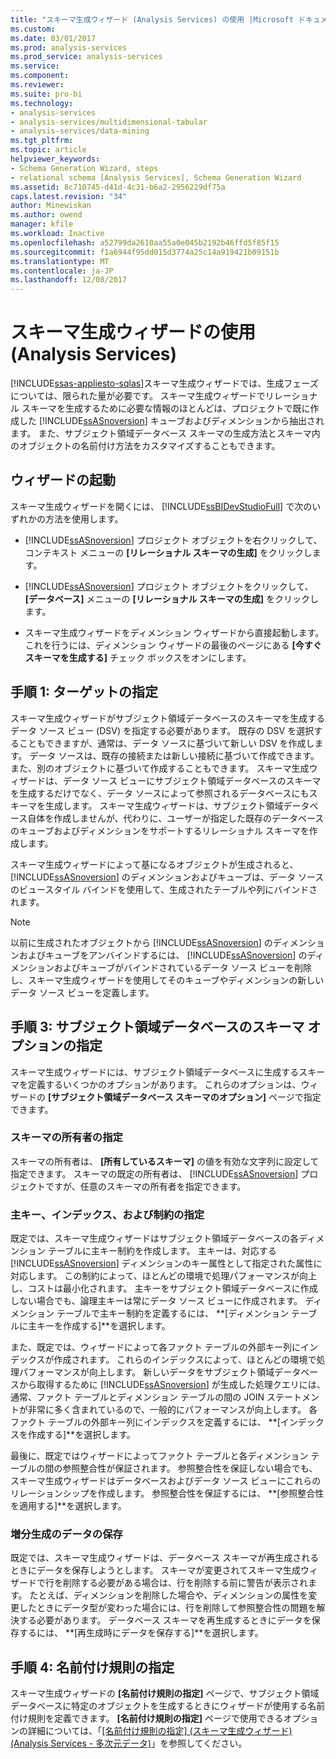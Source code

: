 ```yaml
---
title: "スキーマ生成ウィザード (Analysis Services) の使用 |Microsoft ドキュメント"
ms.custom: 
ms.date: 03/01/2017
ms.prod: analysis-services
ms.prod_service: analysis-services
ms.service: 
ms.component: 
ms.reviewer: 
ms.suite: pro-bi
ms.technology:
- analysis-services
- analysis-services/multidimensional-tabular
- analysis-services/data-mining
ms.tgt_pltfrm: 
ms.topic: article
helpviewer_keywords:
- Schema Generation Wizard, steps
- relational schema [Analysis Services], Schema Generation Wizard
ms.assetid: 8c710745-d41d-4c31-b6a2-2956229df75a
caps.latest.revision: "34"
author: Minewiskan
ms.author: owend
manager: kfile
ms.workload: Inactive
ms.openlocfilehash: a52799da2610aa55a0e045b2192b46ffd5f85f15
ms.sourcegitcommit: f1a6944f95dd015d3774a25c14a919421b09151b
ms.translationtype: MT
ms.contentlocale: ja-JP
ms.lasthandoff: 12/08/2017
---
```

# <a name="use-the-schema-generation-wizard-analysis-services"></a>スキーマ生成ウィザードの使用 (Analysis Services)
[!INCLUDE[ssas-appliesto-sqlas](../../includes/ssas-appliesto-sqlas.md)]スキーマ生成ウィザードでは、生成フェーズについては、限られた量が必要です。 スキーマ生成ウィザードでリレーショナル スキーマを生成するために必要な情報のほとんどは、プロジェクトで既に作成した [!INCLUDE[ssASnoversion](../../includes/ssasnoversion-md.md)] キューブおよびディメンションから抽出されます。 また、サブジェクト領域データベース スキーマの生成方法とスキーマ内のオブジェクトの名前付け方法をカスタマイズすることもできます。  
  
## <a name="start-the-wizard"></a>ウィザードの起動  
 スキーマ生成ウィザードを開くには、 [!INCLUDE[ssBIDevStudioFull](../../includes/ssbidevstudiofull-md.md)] で次のいずれかの方法を使用します。  
  
-   [!INCLUDE[ssASnoversion](../../includes/ssasnoversion-md.md)] プロジェクト オブジェクトを右クリックして、コンテキスト メニューの **[リレーショナル スキーマの生成]** をクリックします。  
  
-   [!INCLUDE[ssASnoversion](../../includes/ssasnoversion-md.md)] プロジェクト オブジェクトをクリックして、 **[データベース]** メニューの **[リレーショナル スキーマの生成]** をクリックします。  
  
-   スキーマ生成ウィザードをディメンション ウィザードから直接起動します。これを行うには、ディメンション ウィザードの最後のページにある **[今すぐスキーマを生成する]** チェック ボックスをオンにします。  
  
## <a name="step-1-specify-targets"></a>手順 1: ターゲットの指定  
 スキーマ生成ウィザードがサブジェクト領域データベースのスキーマを生成するデータ ソース ビュー (DSV) を指定する必要があります。 既存の DSV を選択することもできますが、通常は、データ ソースに基づいて新しい DSV を作成します。 データ ソースは、既存の接続または新しい接続に基づいて作成できます。また、別のオブジェクトに基づいて作成することもできます。 スキーマ生成ウィザードは、データ ソース ビューにサブジェクト領域データベースのスキーマを生成するだけでなく、データ ソースによって参照されるデータベースにもスキーマを生成します。 スキーマ生成ウィザードは、サブジェクト領域データベース自体を作成しませんが、代わりに、ユーザーが指定した既存のデータベースのキューブおよびディメンションをサポートするリレーショナル スキーマを作成します。  
  
 スキーマ生成ウィザードによって基になるオブジェクトが生成されると、 [!INCLUDE[ssASnoversion](../../includes/ssasnoversion-md.md)] のディメンションおよびキューブは、データ ソースのビュースタイル バインドを使用して、生成されたテーブルや列にバインドされます。  
  
> [!NOTE]  
>  以前に生成されたオブジェクトから [!INCLUDE[ssASnoversion](../../includes/ssasnoversion-md.md)] のディメンションおよびキューブをアンバインドするには、 [!INCLUDE[ssASnoversion](../../includes/ssasnoversion-md.md)] のディメンションおよびキューブがバインドされているデータ ソース ビューを削除し、スキーマ生成ウィザードを使用してそのキューブやディメンションの新しいデータ ソース ビューを定義します。  
  
## <a name="step-3-specify-schema-options-for-the-subject-area-database"></a>手順 3: サブジェクト領域データベースのスキーマ オプションの指定  
 スキーマ生成ウィザードには、サブジェクト領域データベースに生成するスキーマを定義するいくつかのオプションがあります。 これらのオプションは、ウィザードの **[サブジェクト領域データベース スキーマのオプション]** ページで指定できます。  
  
### <a name="specifying-the-schema-owner"></a>スキーマの所有者の指定  
 スキーマの所有者は、 **[所有しているスキーマ]** の値を有効な文字列に設定して指定できます。 スキーマの既定の所有者は、 [!INCLUDE[ssASnoversion](../../includes/ssasnoversion-md.md)] プロジェクトですが、任意のスキーマの所有者を指定できます。  
  
### <a name="specifying-primary-keys-indexes-and-constraints"></a>主キー、インデックス、および制約の指定  
 既定では、スキーマ生成ウィザードはサブジェクト領域データベースの各ディメンション テーブルに主キー制約を作成します。 主キーは、対応する [!INCLUDE[ssASnoversion](../../includes/ssasnoversion-md.md)] ディメンションのキー属性として指定された属性に対応します。 この制約によって、ほとんどの環境で処理パフォーマンスが向上し、コストは最小化されます。 主キーをサブジェクト領域データベースに作成しない場合でも、論理主キーは常にデータ ソース ビューに作成されます。 ディメンション テーブルで主キー制約を定義するには、 **[ディメンション テーブルに主キーを作成する]**を選択します。  
  
 また、既定では、ウィザードによって各ファクト テーブルの外部キー列にインデックスが作成されます。 これらのインデックスによって、ほとんどの環境で処理パフォーマンスが向上します。 新しいデータをサブジェクト領域データベースから取得するために [!INCLUDE[ssASnoversion](../../includes/ssasnoversion-md.md)] が生成した処理クエリには、通常、ファクト テーブルとディメンション テーブルの間の JOIN ステートメントが非常に多く含まれているので、一般的にパフォーマンスが向上します。 各ファクト テーブルの外部キー列にインデックスを定義するには、 **[インデックスを作成する]**を選択します。  
  
 最後に、既定ではウィザードによってファクト テーブルと各ディメンション テーブルの間の参照整合性が保証されます。 参照整合性を保証しない場合でも、スキーマ生成ウィザードはデータベースおよびデータ ソース ビューにこれらのリレーションシップを作成します。 参照整合性を保証するには、 **[参照整合性を適用する]**を選択します。  
  
### <a name="preserving-data-for-incremental-generation"></a>増分生成のデータの保存  
 既定では、スキーマ生成ウィザードは、データベース スキーマが再生成されるときにデータを保存しようとします。 スキーマが変更されてスキーマ生成ウィザードで行を削除する必要がある場合は、行を削除する前に警告が表示されます。 たとえば、ディメンションを削除した場合や、ディメンションの属性を変更したときにデータ型が変わった場合には、行を削除して参照整合性の問題を解決する必要があります。 データベース スキーマを再生成するときにデータを保存するには、 **[再生成時にデータを保存する]**を選択します。  
  
## <a name="step-4-specify-naming-conventions"></a>手順 4: 名前付け規則の指定  
 スキーマ生成ウィザードの **[名前付け規則の指定]** ページで、サブジェクト領域データベースに特定のオブジェクトを生成するときにウィザードが使用する名前付け規則を定義できます。 **[名前付け規則の指定]** ページで使用できるオプションの詳細については、「[[名前付け規則の指定] &#40;スキーマ生成ウィザード&#41; &#40;Analysis Services - 多次元データ&#41;](http://msdn.microsoft.com/library/02d830ea-5b1f-4485-9f94-d64b8bea592b)」を参照してください。  
  
  
